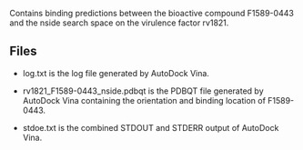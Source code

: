 Contains binding predictions between the bioactive compound F1589-0443 and the nside search space on the virulence factor rv1821.

## Files

- log.txt is the log file generated by AutoDock Vina.

- rv1821_F1589-0443_nside.pdbqt is the PDBQT file generated by AutoDock Vina containing the orientation and binding location of F1589-0443.

- stdoe.txt is the combined STDOUT and STDERR output of AutoDock Vina.

